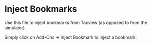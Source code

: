 # Inject Bookmarks

Use this file to inject bookmarks from Tacview (as opposed to from the simulator).

Simply click on Add-Ons → Inject Bookmark to inject a bookmark.
